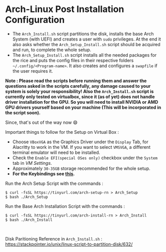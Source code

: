# Arch-Linux Post Installation Configuration

- The ```Arch_Install.sh``` script partitions the disk, installs the base Arch System (with UEFI) and creates a user with ```sudo``` privileges. At the end
it also asks whether the ```Arch_Setup_Install.sh``` script should be acquired and run, to complete the whole setup.
- The ```Arch_Setup_Install.sh``` script installs all the needed packages for the rice and puts the config files in their respective folders ```~/.config/<Program-name>```. It also creates and configures a ```swapfile``` if the user requires it. 

**Note : Please read the scripts before running them and answer the questions asked in the scripts carefully, any damage caused to your system is solely
your responsibility! Also the ```Arch_Install.sh``` script is currently only tested on virtualbox, since it (as of yet) does not handle driver installation
for the GPU. So you will need to install NVIDIA or AMD GPU drivers yourself based on your machine (This will be incorporated in the script soon).**

Since, that's out of the way now :smile:

Important things to follow for the Setup on Virtual Box :
- Choose `VBoxVGA`  as the Graphics Driver under the `Display` Tab, for Alacritty to work in the VM. If you want to select `VMSVGA`, a different terminal
  emulator will need to be installed.
- Check the ```Enable EFI(special OSes only)``` checkbox under the ```System``` tab in *VM Settings*.
- Approximately ```30-35GB``` storage recommended for the whole setup.
- **For the Keybindings see [this](https://github.com/Ruturajn/Dotfiles/blob/main/qtile/Commands.txt).**

Run the Arch Setup Script with the commands :

```
$ curl -fsSL https://tinyurl.com/arch-setup-rn > Arch_Setup
$ bash ./Arch_Setup
```

Run the Base Arch Installation Script with the commands :

```
$ curl -fsSL https://tinyurl.com/arch-install-rn > Arch_Install
$ bash ./Arch_Install
```

<br />

Disk Paritioning Reference in ```Arch_Install.sh``` : https://stackpointer.io/unix/linux-script-to-partition-disk/632/
